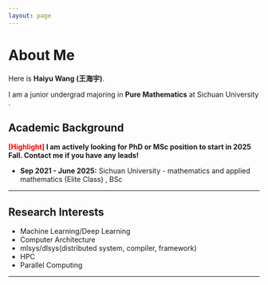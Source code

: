 ```yaml
---
layout: page
---
```


# About Me

Here is **Haiyu Wang (王海宇)**.

I am a junior undergrad majoring in **Pure Mathematics** at Sichuan University . 

## Academic Background

**<font color='red'>[Highlight]</font> I am actively looking for PhD or MSc position to start in 2025 Fall. Contact me if you have any leads!**

- **Sep 2021 - June 2025:**    Sichuan University  - mathematics and applied mathematics (Elite Class) , BSc 

---

## Research Interests

- Machine Learning/Deep Learning
- Computer Architecture
- mlsys/dlsys(distributed system, compiler, framework)
- HPC
- Parallel Computing

---

